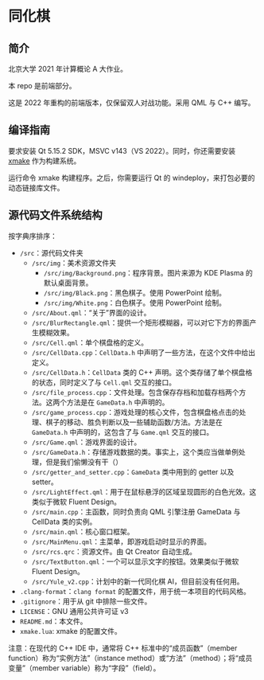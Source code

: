 # 同化棋

## 简介

北京大学 2021 年计算概论 A 大作业。

本 repo 是前端部分。

这是 2022 年重构的前端版本，仅保留双人对战功能。采用 QML 与 C++ 编写。

## 编译指南

要求安装 Qt 5.15.2 SDK，MSVC v143（VS 2022）。同时，你还需要安装 [xmake](https://xmake.io/#/zh-cn/) 作为构建系统。

运行命令 xmake 构建程序。之后，你需要运行 Qt 的 windeploy，来打包必要的动态链接库文件。

## 源代码文件系统结构

按字典序排序：

- `/src`：源代码文件夹
  - `/src/img`：美术资源文件夹
    - `/src/img/Background.png`：程序背景。图片来源为 KDE Plasma 的默认桌面背景。
    - `/src/img/Black.png`：黑色棋子。使用 PowerPoint 绘制。
    - `/src/img/White.png`：白色棋子。使用 PowerPoint 绘制。
  - `/src/About.qml`：“关于”界面的设计。
  - `/src/BlurRectangle.qml`：提供一个矩形模糊器，可以对它下方的界面产生模糊效果。
  - `/src/Cell.qml`：单个棋盘格的定义。
  - `/src/CellData.cpp`：`CellData.h` 中声明了一些方法，在这个文件中给出定义。
  - `/src/CellData.h`：`CellData` 类的 C++ 声明。这个类存储了单个棋盘格的状态，同时定义了与 `Cell.qml` 交互的接口。
  - `/src/file_process.cpp`：文件处理。包含保存存档和加载存档两个方法。这两个方法是在 `GameData.h` 中声明的。
  - `/src/game_process.cpp`：游戏处理的核心文件，包含棋盘格点击的处理、棋子的移动、胜负判断以及一些辅助函数/方法。方法是在 `GameData.h` 中声明的，这包含了与 `Game.qml` 交互的接口。
  - `/src/Game.qml`：游戏界面的设计。
  - `/src/GameData.h`：存储游戏数据的类。事实上，这个类应当做单例处理，但是我们偷懒没有干（）
  - `/src/getter_and_setter.cpp`：`GameData` 类中用到的 getter 以及 setter。
  - `/src/LightEffect.qml`：用于在鼠标悬浮的区域呈现圆形的白色光效。这类似于微软 Fluent Design。
  - `/src/main.cpp`：主函数，同时负责向 QML 引擎注册 GameData 与 CellData 类的实例。
  - `/src/main.qml`：核心窗口框架。
  - `/src/MainMenu.qml`：主菜单，即游戏启动时显示的界面。
  - `/src/rcs.qrc`：资源文件。由 Qt Creator 自动生成。
  - `/src/TextButton.qml`：一个可以显示文字的按钮。效果类似于微软 Fluent Design。
  - `/src/Yule_v2.cpp`：计划中的新一代同化棋 AI，但目前没有任何用。
- `.clang-format`：`clang format` 的配置文件，用于统一本项目的代码风格。
- `.gitignore`：用于从 git 中排除一些文件。
- `LICENSE`：GNU 通用公共许可证 v3
- `README.md`：本文件。
- `xmake.lua`: xmake 的配置文件。


注意：在现代的 C++ IDE 中，通常将 C++ 标准中的“成员函数”（member function）称为“实例方法”（instance method）或“方法”（method）；将“成员变量”（member variable）称为“字段”（field）。
